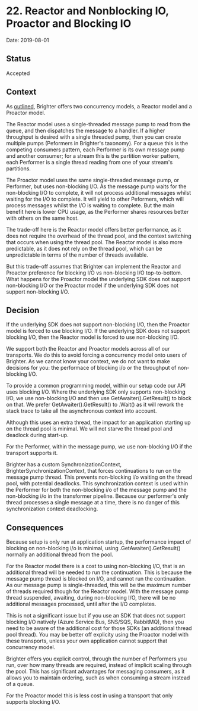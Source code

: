 # 22. Reactor and Nonblocking IO, Proactor and Blocking IO

Date: 2019-08-01

## Status

Accepted

## Context

As [outlined](0002-use-a-single-threaded-message-pump.md), Brighter offers two concurrency models, a Reactor model and a Proactor model. 

The Reactor model uses a single-threaded message pump to read from the queue, and then dispatches the message to a handler. If a higher throughput is desired with a single threaded pump, then you can create multiple pumps (Peformers in Brighter's taxonomy). For a queue this is the competing consumers pattern, each Performer is its own message pump and another consumer; for a stream this is the partition worker pattern, each Performer is a single thread reading from one of your stream's partitions. 

The Proactor model uses the same single-threaded message pump, or Performer, but uses non-blocking I/O. As the message pump waits for the non-blocking I/O to complete, it will not process additional messages whilst waiting for the I/O to complete. It will yield to other Peformers, which will process messages whilst the I/O is waiting to complete. But the main benefit here is lower CPU usage, as the Performer shares resources better with others on the same host. 

The trade-off here is the Reactor model offers better performance, as it does not require the overhead of the thread pool, and the context switching that occurs when using the thread pool. The Reactor model is also more predictable, as it does not rely on the thread pool, which can be unpredictable in terms of the number of threads available. 

But this trade-off assumes that Brighter can implement the Reactor and Proactor preference for blocking I/O vs non-blocking I/O top-to-bottom. What happens for the Proactor model the underlying SDK does not support non-blocking I/O or the Proactor model if the underlying SDK does not support non-blocking I/O.

## Decision

If the underlying SDK does not support non-blocking I/O, then the Proactor model is forced to use blocking I/O. If the underlying SDK does not support blocking I/O, then the Reactor model is forced to use non-blocking I/O.

We support both the Reactor and Proactor models across all of our transports. We do this to avoid forcing a concurrency model onto users of Brighter. As we cannot know your context, we do not want to make decisions for you: the performace of blocking i/o or the throughput of non-blocking I/O.

To provide a common programming model, within our setup code our API uses blocking I/O. Where the underlying SDK only supports non-blocking I/O, we use non-blocking I/O and then use GetAwaiter().GetResult() to block on that. We prefer GetAwaiter().GetResult() to .Wait() as it will rework the stack trace to take all the asynchronous context into account.

Although this uses an extra thread, the impact for an application starting up on the thread pool is minimal. We will not starve the thread pool and deadlock during start-up.

For the Performer, within the message pump, we use non-blocking I/O if the transport supports it. 

Brighter has a custom SynchronizationContext, BrighterSynchronizationContext, that forces continuations to run on the message pump thread. This prevents non-blocking i/o waiting on the thread pool, with potential deadlocks. This synchronization context is used within the Performer for both the non-blocking i/o of the message pump and the non-blocking i/o in the transformer pipeline. Because our performer's only thread processes a single message at a time, there is no danger of this synchronization context deadlocking.

## Consequences

Because setup is only run at application startup, the performance impact of blocking on non-blocking i/o is minimal, using .GetAwaiter().GetResult() normally an additional thread from the pool.

For the Reactor model there is a cost to using non-blocking I/O, that is an additional thread will be needed to run the continuation. This is because the message pump thread is blocked on I/O, and cannot run the continuation. As our message pump is single-threaded, this will be the maximum number of threads required though for the Reactor model. With the message pump thread suspended, awaiting, during non-blocking I/O, there will be no additional messages processed, until after the I/O completes.

This is not a significant issue but if you use an SDK that does not support blocking I/O natively (Azure Service Bus, SNS/SQS, RabbitMQ), then you need to be aware of the additional cost for those SDKs (an additional thread pool thread). You may be better off explicity using the Proactor model with these transports, unless your own application cannot support that concurrency model.

Brighter offers you explicit control, through the number of Performers you run, over how many threads are required, instead of implicit scaling through the pool. This has significant advantages for messaging consumers, as it allows you to maintain ordering, such as when consuming a stream instead of a queue.

For the Proactor model this is less cost in using a transport that only supports blocking I/O.  
